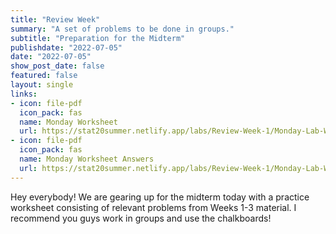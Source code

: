 ```yaml
---
title: "Review Week"
summary: "A set of problems to be done in groups."
subtitle: "Preparation for the Midterm"
publishdate: "2022-07-05"
date: "2022-07-05"
show_post_date: false
featured: false
layout: single
links:
- icon: file-pdf
  icon_pack: fas
  name: Monday Worksheet
  url: https://stat20summer.netlify.app/labs/Review-Week-1/Monday-Lab-Worksheet.pdf
- icon: file-pdf
  icon_pack: fas
  name: Monday Worksheet Answers
  url: https://stat20summer.netlify.app/labs/Review-Week-1/Monday-Lab-Worksheet-Answers.pdf
---
```


Hey everybody! We are gearing up for the midterm today with a practice worksheet consisting of relevant problems from Weeks 1-3 material. I recommend you guys work in groups and use the chalkboards!
